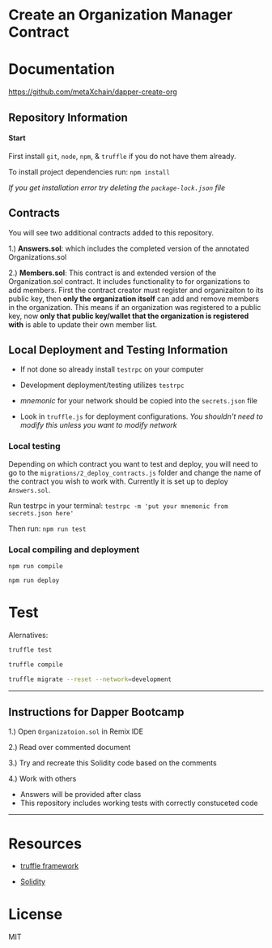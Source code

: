# Create an Organization Manager Contract

# Documentation 
https://github.com/metaXchain/dapper-create-org

## Repository Information

#### Start

First install ```git```, ```node```, ```npm```, & ```truffle``` if you do not have them already.


To install project dependencies run: ```npm install```

*If you get installation error try deleting the ```package-lock.json``` file*

## Contracts

You will see two additional contracts added to this repository. 

1.) **Answers.sol**: which includes the completed version of the annotated Organizations.sol

2.) **Members.sol**: This contract is and extended version of the Organization.sol contract. It includes functionality to for organizations to add members. First the contract creator must register and organizaiton to its public key, then **only the organization itself** can add and remove members in the organization. This means if an organization was registered to a public key, now **only that public key/wallet that the organization is registered with** is able to update their own member list.

## Local Deployment and Testing Information

- If not done so already install ```testrpc``` on your computer

- Development deployment/testing utilizes ```testrpc```

- *mnemonic* for your network should be copied into the ```secrets.json``` file

- Look in ```truffle.js``` for deployment configurations. *You shouldn't need to modify this unless you want to modify network*


### Local testing

Depending on which contract you want to test and deploy, you will need to go to the ```migrations/2_deploy_contracts.js``` folder and change the name of the contract you wish to work with. Currently it is set up to deploy ```Answers.sol```.


Run testrpc in your terminal: ```testrpc -m 'put your mnemonic from secrets.json here' ```

Then run: ```npm run test```

### Local compiling and deployment

```npm run compile```

```npm run deploy```


# Test
Alernatives:

```bash
truffle test
```

```bash
truffle compile
```

```bash
truffle migrate --reset --network=development
```

___

## Instructions for Dapper Bootcamp

1.) Open ```Organizatoion.sol``` in Remix IDE

2.) Read over commented document

3.) Try and recreate this Solidity code based on the comments

4.) Work with others 



- Answers will be provided after class
- This repository includes working tests with correctly constuceted code

___

# Resources

- [truffle framework](https://github.com/trufflesuite/truffle)

- [Solidity](https://solidity.readthedocs.io)

# License

MIT
